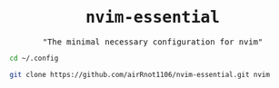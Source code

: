 <div align="center">
<samp>

# nvim-essential
"The minimal necessary configuration for nvim"

</samp>
</div>

```bash
cd ~/.config
```

```bash
git clone https://github.com/airRnot1106/nvim-essential.git nvim
```
